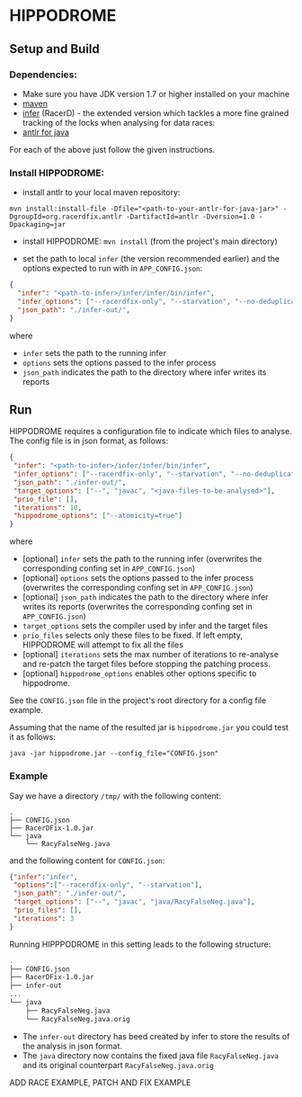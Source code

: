 # HIPPODROME

## Setup and Build
### Dependencies:
* Make sure you have JDK version 1.7 or higher installed on your machine 
* [maven](https://maven.apache.org/install.html)
* [infer](https://github.com/andrecostea/infer) (RacerD) - the extended version which tackles a more fine grained tracking of the locks when analysing for data races:
* [antlr for java](https://github.com/andrecostea/antlr-java)

For each of the above just follow the given instructions. 

### Install HIPPODROME:
* install antlr to your local maven repository:

`mvn install:install-file -Dfile="<path-to-your-antlr-for-java-jar>" -DgroupId=org.racerdfix.antlr -DartifactId=antlr -Dversion=1.0 -Dpackaging=jar`

* install HIPPODROME:
`mvn install` (from the project's main directory)

* set the path to local `infer` (the version recommended earlier) and the options expected to run with in `APP_CONFIG.json`:
```json
{
  "infer": "<path-to-infer>/infer/infer/bin/infer",
  "infer_options": ["--racerdfix-only", "--starvation", "--no-deduplicate", <list-of-strings-representing-additional-infer-options>],
  "json_path": "./infer-out/",
}
```
where
 * ``infer`` sets the path to the running infer
 * ``options`` sets the options passed to the infer process
 * ``json_path`` indicates the path to the directory where infer writes its reports
 

## Run
HIPPODROME requires a configuration file to indicate which files to analyse. The config file is in json format, as follows:

```json
{
 "infer": "<path-to-infer>/infer/infer/bin/infer",
 "infer_options": ["--racerdfix-only", "--starvation", "--no-deduplicate", <list-of-strings-representing-additional-infer-options>],
 "json_path": "./infer-out/",
 "target_options": ["--", "javac", "<java-files-to-be-analysed>"],
 "prio_file": [],
 "iterations": 10,
 "hippodrome_options": ["--atomicity=true"]
}
```
where
 * [optional] ``infer`` sets the path to the running infer (overwrites the corresponding confing set in `APP_CONFIG.json`)
 * [optional] ``options`` sets the options passed to the infer process (overwrites the corresponding confing set in `APP_CONFIG.json`)
 * [optional] ``json_path`` indicates the path to the directory where infer writes its reports (overwrites the corresponding confing set in `APP_CONFIG.json`)
 * ``target_options`` sets the compiler used by infer and the target files
 * ``prio_files`` selects only these files to be fixed. If left empty, HIPPODROME will attempt to fix all the files
 * [optional] ``iterations`` sets the max number of iterations to re-analyse and re-patch the target files before stopping the patching process.
 * [optional] ``hippodrome_options`` enables other options specific to hippodrome. 

See the `CONFIG.json` file in the project's root directory for a config file example.

Assuming that the name of the resulted jar is `hippodrome.jar` you could test it as follows:

`java -jar hippodrome.jar --config_file="CONFIG.json"`

### Example
Say we have a directory `/tmp/` with the following content:

```
.
├── CONFIG.json
├── RacerDFix-1.0.jar
└── java
    └── RacyFalseNeg.java
```

and the following content for `CONFIG.json`:

```json
{"infer":"infer",
 "options":["--racerdfix-only", "--starvation"],
 "json_path": "./infer-out/",
 "target_options": ["--", "javac", "java/RacyFalseNeg.java"],
 "prio_files": [],
 "iterations": 3
}
```

Running HIPPPODROME in this setting leads to the following structure:

```bash
.
├── CONFIG.json
├── RacerDFix-1.0.jar
├── infer-out
...
└── java
    ├── RacyFalseNeg.java
    └── RacyFalseNeg.java.orig
```

* The `infer-out` directory has beed created by infer to store the results of the analysis in json format. 
* The `java` directory now contains the fixed java file `RacyFalseNeg.java` and its original counterpart  `RacyFalseNeg.java.orig`


ADD RACE EXAMPLE, PATCH AND FIX EXAMPLE
